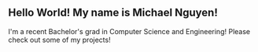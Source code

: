 ## Hello World! My name is Michael Nguyen!

I'm a recent Bachelor's grad in Computer Science and Engineering! Please check out some of my projects!